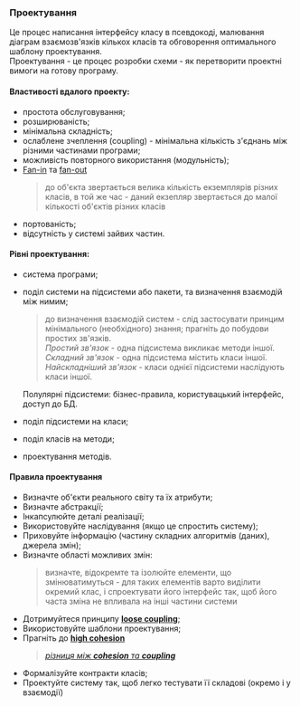 ### Проектування

Це процес написання інтерфейсу класу в псевдокоді, малювання діаграм взаємозв'язків кількох класів та обговорення оптимального шаблону проектування.  
Проектування - це процес розробки схеми - як перетворити проектні вимоги на готову програму.

#### Властивості вдалого проекту:

- простота обслуговування;
- розширюваність;
- мінімальна складність;
- ослаблене зчеплення (coupling) - мінімальна кількість з'єднань між різними частинами програми;
- можливість повторного використання (модульність);
- [Fan-in](https://en.wikipedia.org/wiki/Fan-in) та [fan-out](https://en.wikipedia.org/wiki/Fan-out)
  > до об'єкта звертається велика кількість екземплярів різних класів, в той же час - даний екзепляр звертається до малої кількості об'єктів різних класів
- портованість;
- відсутність у системі зайвих частин.

#### Рівні проектування:

- система програми;
- поділ системи на підсистеми або пакети, та визначення взаємодій між нимим;

  > до визначення взаємодій систем - слід застосувати принцим мінімального (необхідного) знання; прагніть до побудови простих зв'язків.  
  > _Простий зв'язок_ - одна підсистема викликає методи іншої.  
  > _Складний зв'язок_ - одна підсистема містить класи іншої.  
  > _Найскладніший зв'язок_ - класи однієї підсистеми наслідують класи іншої.

  Полулярні підсистеми: бізнес-правила, користувацький інтерфейс, доступ до БД.

- поділ підсистеми на класи;
- поділ класів на методи;
- проектування методів.

#### Правила проектування

- Визначте об'єкти реального світу та їх атрибути;
- Визначте абстракції;
- Інкапсулюйте деталі реалізації;
- Використовуйте наслідування (якщо це спростить систему);
- Приховуйте інформацію (частину складних алгоритмів (даних), джерела змін);
- Визначте області можливих змін:
  > визначте, відокремте та ізолюйте елементи, що змінюватимуться - для таких елементів варто виділити окремий клас, і спроектувати його інтерфейс так, щоб його часта зміна не впливала на інші частини системи
- Дотримуйтеся принципу [**loose coupling**](https://en.wikipedia.org/wiki/Loose_coupling);
- Використовуйте шаблони проектування;
- Прагніть до [**high cohesion**](<https://en.wikipedia.org/wiki/Cohesion_(computer_science)>)
  > [_різниця між **cohesion** та **coupling**_](https://stackoverflow.com/questions/3085285/difference-between-cohesion-and-coupling)
- Формалізуйте контракти класів;
- Проектуйте систему так, щоб легко тестувати її складові (окремо і у взаємодії)
